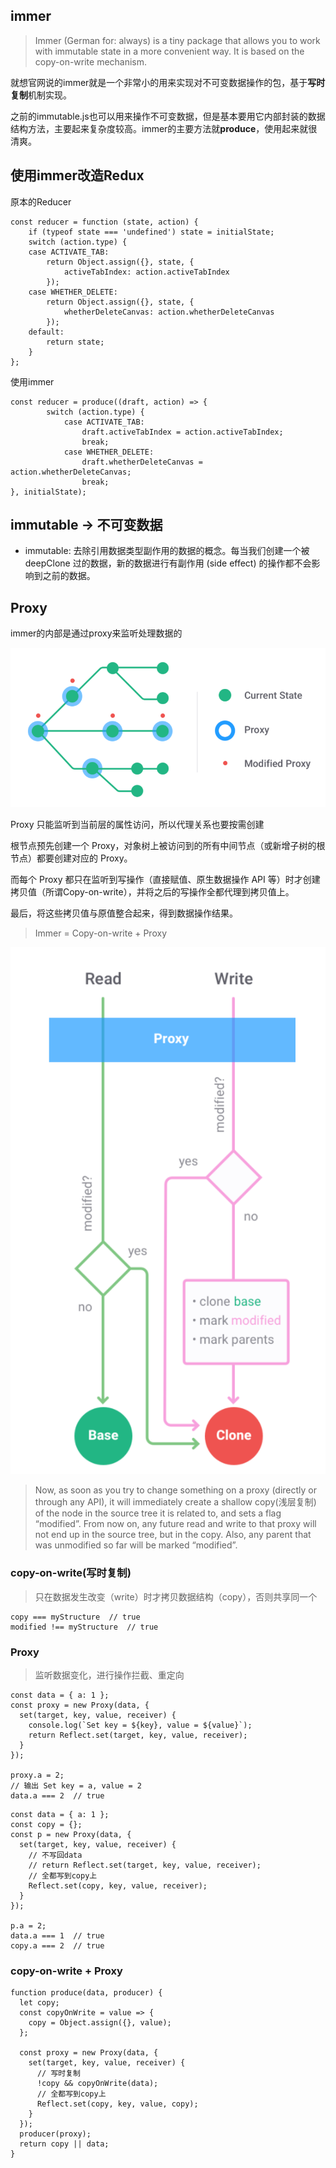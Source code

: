 ## immer
> Immer (German for: always) is a tiny package that allows you to work with immutable state in a more convenient way. It is based on the copy-on-write mechanism.  

就想官网说的immer就是一个非常小的用来实现对不可变数据操作的包，基于**写时复制**机制实现。  

之前的immutable.js也可以用来操作不可变数据，但是基本要用它内部封装的数据结构方法，主要起来复杂度较高。immer的主要方法就**produce**，使用起来就很清爽。

## 使用immer改造Redux
原本的Reducer  

```
const reducer = function (state, action) {
    if (typeof state === 'undefined') state = initialState;
    switch (action.type) {
    case ACTIVATE_TAB:
        return Object.assign({}, state, {
            activeTabIndex: action.activeTabIndex
        });
    case WHETHER_DELETE:
        return Object.assign({}, state, {
            whetherDeleteCanvas: action.whetherDeleteCanvas
        });
    default:
        return state;
    }
};
```

使用immer  

```
const reducer = produce((draft, action) => {
        switch (action.type) {
            case ACTIVATE_TAB:
                draft.activeTabIndex = action.activeTabIndex;
                break;
            case WHETHER_DELETE:
                draft.whetherDeleteCanvas = action.whetherDeleteCanvas;
                break;
}, initialState);
```

## immutable -> 不可变数据
- immutable: 去除引用数据类型副作用的数据的概念。每当我们创建一个被 deepClone 过的数据，新的数据进行有副作用 (side effect) 的操作都不会影响到之前的数据。 

## Proxy  
immer的内部是通过proxy来监听处理数据的  

![](readmeImg/proxy.png)    

Proxy 只能监听到当前层的属性访问，所以代理关系也要按需创建  

根节点预先创建一个 Proxy，对象树上被访问到的所有中间节点（或新增子树的根节点）都要创建对应的 Proxy。  

而每个 Proxy 都只在监听到写操作（直接赋值、原生数据操作 API 等）时才创建拷贝值（所谓Copy-on-write），并将之后的写操作全都代理到拷贝值上。  

最后，将这些拷贝值与原值整合起来，得到数据操作结果。  

> Immer = Copy-on-write + Proxy  

![](readmeImg/readAndWrite.png)  

> Now, as soon as you try to change something on a proxy (directly or through any API), it will immediately create a shallow copy(浅层复制) of the node in the source tree it is related to, and sets a flag “modified”. From now on, any future read and write to that proxy will not end up in the source tree, but in the copy. Also, any parent that was unmodified so far will be marked “modified”.

### copy-on-write(写时复制) 
> 只在数据发生改变（write）时才拷贝数据结构（copy），否则共享同一个  

```
copy === myStructure  // true
modified !== myStructure  // true
```

### Proxy
> 监听数据变化，进行操作拦截、重定向  

```
const data = { a: 1 };
const proxy = new Proxy(data, {
  set(target, key, value, receiver) {
    console.log(`Set key = ${key}, value = ${value}`);
    return Reflect.set(target, key, value, receiver);
  }
});

proxy.a = 2;
// 输出 Set key = a, value = 2
data.a === 2  // true
```

```
const data = { a: 1 };
const copy = {};
const p = new Proxy(data, {
  set(target, key, value, receiver) {
    // 不写回data
    // return Reflect.set(target, key, value, receiver);
    // 全都写到copy上
    Reflect.set(copy, key, value, receiver);
  }
});

p.a = 2;
data.a === 1  // true
copy.a === 2  // true
```

### copy-on-write + Proxy
```
function produce(data, producer) {
  let copy;
  const copyOnWrite = value => {
    copy = Object.assign({}, value);
  };

  const proxy = new Proxy(data, {
    set(target, key, value, receiver) {
      // 写时复制
      !copy && copyOnWrite(data);
      // 全都写到copy上
      Reflect.set(copy, key, value, copy);
    }
  });
  producer(proxy);
  return copy || data;
}
```
